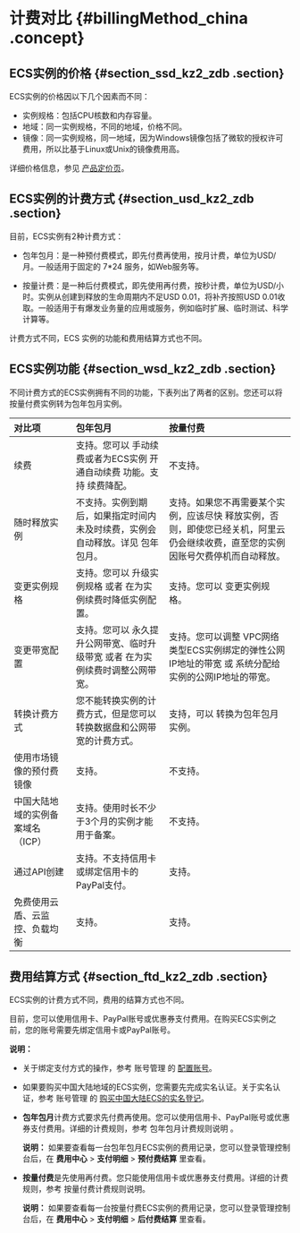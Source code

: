 # 计费对比 {#billingMethod_china .concept}

## ECS实例的价格 {#section_ssd_kz2_zdb .section}

ECS实例的价格因以下几个因素而不同：

-   实例规格：包括CPU核数和内存容量。
-   地域：同一实例规格，不同的地域，价格不同。
-   镜像：同一实例规格，同一地域，因为Windows镜像包括了微软的授权许可费用，所以比基于Linux或Unix的镜像费用高。

详细价格信息，参见 [产品定价页](https://www.alibabacloud.com/zh/product/ecs#pricing)。

## ECS实例的计费方式 {#section_usd_kz2_zdb .section}

目前，ECS实例有2种计费方式：

-   包年包月：是一种预付费模式，即先付费再使用，按月计费，单位为USD/月。一般适用于固定的 7\*24 服务，如Web服务等。

-   按量计费：是一种后付费模式，即先使用再付费，按秒计费，单位为USD/小时。实例从创建到释放的生命周期内不足USD 0.01，将补齐按照USD 0.01收取。一般适用于有爆发业务量的应用或服务，例如临时扩展、临时测试、科学计算等。


计费方式不同，ECS 实例的功能和费用结算方式也不同。

## ECS实例功能 {#section_wsd_kz2_zdb .section}

不同计费方式的ECS实例拥有不同的功能，下表列出了两者的区别。您还可以将 按量付费实例转为包年包月实例。

|对比项|包年包月|按量付费|
|:--|:---|:---|
|续费|支持。您可以 手动续费或者为ECS实例 开通自动续费 功能。支持 续费降配。|不支持。|
|随时释放实例|不支持。实例到期后，如果指定时间内未及时续费，实例会自动释放。详见 包年包月。|支持。如果您不再需要某个实例，应该尽快 释放实例，否则，即使您已经关机，阿里云仍会继续收费，直至您的实例因账号欠费停机而自动释放。|
|变更实例规格|支持。您可以 升级实例规格 或者 在为实例续费时降低实例配置。|支持。您可以 变更实例规格。|
|变更带宽配置|支持。您可以 永久提升公网带宽、临时升级带宽 或者 在为实例续费时调整公网带宽。|支持。您可以调整 VPC网络类型ECS实例绑定的弹性公网IP地址的带宽 或 系统分配给实例的公网IP地址的带宽。|
|转换计费方式|您不能转换实例的计费方式，但是您可以 转换数据盘和公网带宽的计费方式。|支持，可以 转换为包年包月实例。|
|使用市场镜像的预付费镜像|支持。|不支持。|
|中国大陆地域的实例备案域名（ICP）|支持。使用时长不少于3个月的实例才能用于备案。|不支持。|
|通过API创建|支持。不支持信用卡或绑定信用卡的PayPal支付。|支持。|
|免费使用云盾、云监控、负载均衡|支持。|支持。|

## 费用结算方式 {#section_ftd_kz2_zdb .section}

ECS实例的计费方式不同，费用的结算方式也不同。

目前，您可以使用信用卡、PayPal账号或优惠券支付费用。在购买ECS实例之前，您的账号需要先绑定信用卡或PayPal账号。

**说明：** 

-   关于绑定支付方式的操作，参考 账号管理 的 [配置账号](https://www.alibabacloud.com/help/zh/doc-detail/50517.htm)。
-   如果要购买中国大陆地域的ECS实例，您需要先完成实名认证。关于实名认证，参考 账号管理 的 [购买中国大陆ECS的实名登记](https://www.alibabacloud.com/help/zh/doc-detail/52595.htm)。

-   **包年包月**计费方式要求先付费再使用。您可以使用信用卡、PayPal账号或优惠券支付费用。详细的计费规则，参考 包年包月计费规则说明 。

    **说明：** 如果要查看每一台包年包月ECS实例的费用记录，您可以登录管理控制台后，在 **费用中心** \> **支付明细** \> **预付费结算** 里查看。

-   **按量付费**是先使用再付费。您只能使用信用卡或优惠券支付费用。详细的计费规则，参考 按量付费计费规则说明。

    **说明：** 如果要查看每一台按量付费ECS实例的费用记录，您可以登录管理控制台后，在 **费用中心** \> **支付明细** \> **后付费结算** 里查看。


